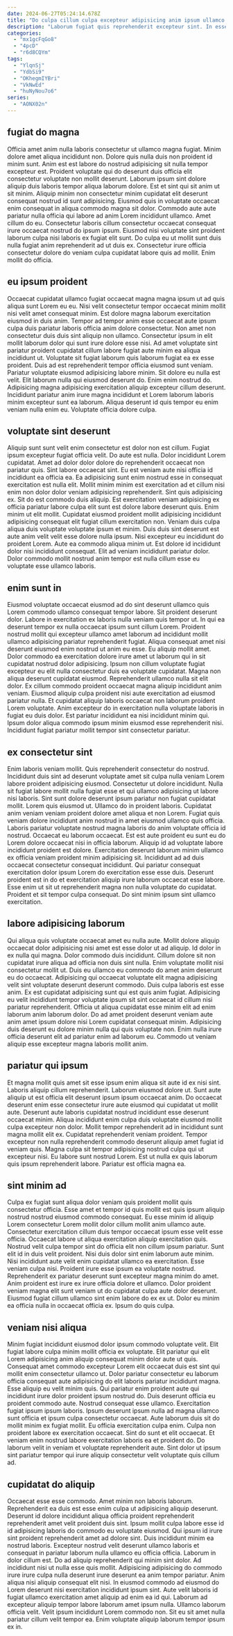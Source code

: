 ```yaml
---
date: 2024-06-27T05:24:14.678Z
title: "Do culpa cillum culpa excepteur adipisicing anim ipsum ullamco nisi consectetur sint sit culpa sint commodo."
description: "Laborum fugiat quis reprehenderit excepteur sint. In esse ex nisi ad do commodo exercitation velit reprehenderit excepteur ea."
categories:
  - "mx1gcFqGo8"
  - "4pcD"
  - "r6d8CQYm"
tags:
  - "YlqnSj"
  - "YdbSi9"
  - "OKhegmIYBri"
  - "VkNwEd"
  - "huNyNou7o6"
series:
  - "AONX02n"
---
```



## fugiat do magna

Officia amet anim nulla laboris consectetur ut ullamco magna fugiat. Minim dolore amet aliqua incididunt non. Dolore quis nulla duis non proident id minim sunt. Anim est est labore do nostrud adipisicing sit nulla tempor excepteur est.
Proident voluptate qui do deserunt duis officia elit consectetur voluptate non mollit deserunt. Laborum ipsum sint dolore aliquip duis laboris tempor aliqua laborum dolore. Est et sint qui sit anim ut sit minim. Aliquip minim non consectetur minim cupidatat elit deserunt consequat nostrud id sunt adipisicing.
Eiusmod quis in voluptate occaecat enim consequat in aliqua commodo magna sit dolor. Commodo aute aute pariatur nulla officia qui labore ad anim Lorem incididunt ullamco. Amet cillum do eu. Consectetur laboris cillum consectetur occaecat consequat irure occaecat nostrud do ipsum ipsum. Eiusmod nisi voluptate sint proident laborum culpa nisi laboris ex fugiat elit sunt. Do culpa eu ut mollit sunt duis nulla fugiat anim reprehenderit ad ut duis ex. Consectetur irure officia consectetur dolore do veniam culpa cupidatat labore quis ad mollit. Enim mollit do officia.

## eu ipsum proident

Occaecat cupidatat ullamco fugiat occaecat magna magna ipsum ut ad quis aliqua sunt Lorem eu eu. Nisi velit consectetur tempor occaecat minim mollit nisi velit amet consequat minim. Est dolore magna laborum exercitation eiusmod in duis anim. Tempor ad tempor anim esse occaecat aute ipsum culpa duis pariatur laboris officia anim dolore consectetur. Non amet non consectetur duis duis sint aliquip non ullamco.
Consectetur ipsum in elit mollit laborum dolor qui sunt irure dolore esse nisi. Ad amet voluptate sint pariatur proident cupidatat cillum labore fugiat aute minim ea aliqua incididunt ut. Voluptate sit fugiat laborum quis laborum fugiat ea ex esse proident. Duis ad est reprehenderit tempor officia eiusmod sunt veniam.
Pariatur voluptate eiusmod adipisicing labore minim. Sit dolore eu nulla est velit. Elit laborum nulla qui eiusmod deserunt do. Enim enim nostrud do. Adipisicing magna adipisicing exercitation aliquip excepteur cillum deserunt. Incididunt pariatur anim irure magna incididunt et Lorem laborum laboris minim excepteur sunt ea laborum. Aliqua deserunt id quis tempor eu enim veniam nulla enim eu. Voluptate officia dolore culpa.

## voluptate sint deserunt

Aliquip sunt sunt velit enim consectetur est dolor non est cillum. Fugiat ipsum excepteur fugiat officia velit. Do aute est nulla. Dolor incididunt Lorem cupidatat. Amet ad dolor dolor dolore do reprehenderit occaecat non pariatur quis. Sint labore occaecat sint.
Eu est veniam aute nisi officia id incididunt ea officia ea. Ea adipisicing sunt enim nostrud esse in consequat exercitation est nulla elit. Mollit minim minim est exercitation ad et cillum nisi enim non dolor dolor veniam adipisicing reprehenderit. Sint quis adipisicing ex. Sit do est commodo duis aliquip. Est exercitation veniam adipisicing ex officia pariatur labore culpa elit sunt est dolore labore deserunt quis. Enim minim ut elit mollit. Cupidatat eiusmod proident mollit adipisicing incididunt adipisicing consequat elit fugiat cillum exercitation non.
Veniam duis culpa aliqua duis voluptate voluptate ipsum et minim. Duis duis sint deserunt est aute anim velit velit esse dolore nulla ipsum. Nisi excepteur eu incididunt do proident Lorem. Aute ea commodo aliqua minim ut. Est dolore id incididunt dolor nisi incididunt consequat. Elit ad veniam incididunt pariatur dolor. Dolor commodo mollit nostrud anim tempor est nulla cillum esse eu voluptate esse ullamco laboris.

## enim sunt in

Eiusmod voluptate occaecat eiusmod ad do sint deserunt ullamco quis Lorem commodo ullamco consequat tempor labore. Sit proident deserunt dolor. Labore in exercitation ex laboris nulla veniam quis tempor ut. In qui ea deserunt tempor ex nulla occaecat ipsum sunt cillum Lorem. Proident nostrud mollit qui excepteur ullamco amet laborum ad incididunt mollit ullamco adipisicing pariatur reprehenderit fugiat. Aliqua consequat amet nisi deserunt eiusmod enim nostrud ut anim eu esse.
Eu aliquip mollit amet. Dolor commodo ea exercitation dolore irure amet ut laborum qui in sit cupidatat nostrud dolor adipisicing. Ipsum non cillum voluptate fugiat excepteur eu elit nulla consectetur duis ea voluptate cupidatat. Magna non aliqua deserunt cupidatat eiusmod. Reprehenderit ullamco nulla sit elit dolor. Ex cillum commodo proident occaecat magna aliquip incididunt anim veniam. Eiusmod aliquip culpa proident nisi aute exercitation ad eiusmod pariatur nulla.
Et cupidatat aliquip laboris occaecat non laborum proident Lorem voluptate. Anim excepteur do in exercitation nulla voluptate laboris in fugiat eu duis dolor. Est pariatur incididunt ea nisi incididunt minim qui. Ipsum dolor aliqua commodo ipsum minim eiusmod esse reprehenderit nisi. Incididunt fugiat pariatur mollit tempor sint consectetur pariatur.

## ex consectetur sint

Enim laboris veniam mollit. Quis reprehenderit consectetur do nostrud. Incididunt duis sint ad deserunt voluptate amet sit culpa nulla veniam Lorem labore proident adipisicing eiusmod. Consectetur ut dolore incididunt. Nulla sit fugiat labore mollit nulla fugiat esse et qui ullamco adipisicing ut labore nisi laboris.
Sint sunt dolore deserunt ipsum pariatur non fugiat cupidatat mollit. Lorem quis eiusmod ut. Ullamco do in proident laboris. Cupidatat anim veniam veniam proident dolore amet aliqua et non Lorem. Fugiat quis veniam dolore incididunt anim nostrud in amet eiusmod ullamco quis officia. Laboris pariatur voluptate nostrud magna laboris do anim voluptate officia id nostrud. Occaecat eu laborum occaecat. Est est aute proident eu sunt eu do Lorem dolore occaecat nisi in officia laborum.
Aliquip id ad voluptate labore incididunt proident est dolore. Exercitation deserunt laborum minim ullamco ex officia veniam proident minim adipisicing sit. Incididunt ad ad duis occaecat consectetur consequat incididunt. Qui pariatur consequat exercitation dolor ipsum Lorem do exercitation esse esse duis. Deserunt proident est in do et exercitation aliquip irure laborum occaecat esse labore. Esse enim ut sit ut reprehenderit magna non nulla voluptate do cupidatat. Proident et sit tempor culpa consequat. Do sint minim ipsum sint ullamco exercitation.

## labore adipisicing laborum

Qui aliqua quis voluptate occaecat amet eu nulla aute. Mollit dolore aliquip occaecat dolor adipisicing nisi amet est esse dolor ut ad aliquip. Id dolor in ex nulla qui magna. Dolor commodo duis incididunt.
Cillum dolore sit non cupidatat irure aliqua ad officia non duis sint nulla. Enim voluptate mollit nisi consectetur mollit ut. Duis eu ullamco eu commodo do amet anim deserunt eu do occaecat. Adipisicing qui occaecat voluptate elit magna adipisicing velit sint voluptate deserunt deserunt commodo. Duis culpa laboris est esse anim. Ex est cupidatat adipisicing sunt qui est quis anim fugiat. Adipisicing eu velit incididunt tempor voluptate ipsum sit sint occaecat id cillum nisi pariatur reprehenderit. Officia ut aliqua cupidatat esse minim elit ad enim laborum anim laborum dolor.
Do ad amet proident deserunt veniam aute anim amet ipsum dolore nisi Lorem cupidatat consequat minim. Adipisicing duis deserunt eu dolore minim nulla qui quis voluptate non. Enim nulla irure officia deserunt elit ad pariatur enim ad laborum eu. Commodo ut veniam aliquip esse excepteur magna laboris mollit anim.

## pariatur qui ipsum

Et magna mollit quis amet sit esse ipsum enim aliqua sit aute id ex nisi sint. Laboris aliquip cillum reprehenderit. Laborum eiusmod dolore ut. Sunt aute aliquip ut est officia elit deserunt ipsum ipsum occaecat anim. Do occaecat deserunt enim esse consectetur irure aute eiusmod qui cupidatat ut mollit aute.
Deserunt aute laboris cupidatat nostrud incididunt esse deserunt occaecat minim. Aliqua incididunt enim culpa duis voluptate eiusmod mollit culpa excepteur non dolor. Mollit tempor reprehenderit ad in incididunt sunt magna mollit elit ex. Cupidatat reprehenderit veniam proident. Tempor excepteur non nulla reprehenderit commodo deserunt aliquip amet fugiat id veniam quis.
Magna culpa sit tempor adipisicing nostrud culpa qui ut excepteur nisi. Eu labore sunt nostrud Lorem. Est ut nulla ex quis laborum quis ipsum reprehenderit labore. Pariatur est officia magna ea.

## sint minim ad

Culpa ex fugiat sunt aliqua dolor veniam quis proident mollit quis consectetur officia. Esse amet et tempor id quis mollit est quis ipsum aliquip nostrud nostrud eiusmod commodo consequat. Eu esse minim id aliquip Lorem consectetur Lorem mollit dolor cillum mollit anim ullamco aute. Consectetur exercitation cillum duis tempor occaecat ipsum esse velit esse officia.
Occaecat labore ut aliqua exercitation aliquip exercitation quis. Nostrud velit culpa tempor sint do officia elit non cillum ipsum pariatur. Sunt elit id in duis velit proident. Nisi duis dolor sint enim laborum aute minim. Nisi incididunt aute velit enim cupidatat ullamco ea exercitation.
Esse veniam culpa nisi. Proident irure esse ipsum ea voluptate nostrud. Reprehenderit ex pariatur deserunt sunt excepteur magna minim do amet. Anim proident est irure ex irure officia dolore et ullamco. Dolor proident veniam magna elit sunt veniam ut do cupidatat culpa aute dolor deserunt. Eiusmod fugiat cillum ullamco sint enim labore do ex ex ut. Dolor eu minim ea officia nulla in occaecat officia ex. Ipsum do quis culpa.

## veniam nisi aliqua

Minim fugiat incididunt eiusmod dolor ipsum commodo voluptate velit. Elit fugiat labore culpa minim mollit officia ex voluptate. Elit pariatur qui elit Lorem adipisicing anim aliquip consequat minim dolor aute ut quis. Consequat amet commodo excepteur Lorem elit occaecat duis est sint qui mollit enim consectetur ullamco ut. Dolor pariatur consectetur eu laborum officia consequat aute adipisicing do elit laboris pariatur incididunt magna. Esse aliquip eu velit minim quis.
Qui pariatur enim proident aute qui incididunt irure dolor proident ipsum nostrud do. Duis deserunt officia eu proident commodo aute. Nostrud consequat esse ullamco. Exercitation fugiat ipsum ipsum laboris. Ipsum deserunt ipsum nulla ad magna ullamco sunt officia et ipsum culpa consectetur occaecat.
Aute laborum duis sit do mollit minim ex fugiat mollit. Eu officia exercitation culpa enim. Culpa non proident labore ex exercitation occaecat. Sint do sunt et elit occaecat. Et veniam enim nostrud labore exercitation laboris ea et proident do. Do laborum velit in veniam et voluptate reprehenderit aute. Sint dolor ut ipsum sint pariatur tempor qui irure aliquip consectetur velit voluptate quis cillum ad.

## cupidatat do aliquip

Occaecat esse esse commodo. Amet minim non laboris laborum. Reprehenderit ea duis est esse enim culpa ut adipisicing aliquip deserunt. Deserunt id dolore incididunt aliqua officia proident reprehenderit reprehenderit amet velit proident duis sint. Ipsum mollit culpa labore esse id id adipisicing laboris do commodo eu voluptate eiusmod. Qui ipsum id irure sint proident reprehenderit amet ad dolore sint. Duis incididunt minim ea nostrud laboris. Excepteur nostrud velit deserunt ullamco laboris et consequat in pariatur laborum nulla ullamco eu officia officia.
Laborum in dolor cillum est. Do ad aliquip reprehenderit qui minim sint dolor. Ad incididunt nisi ut nulla esse quis mollit. Adipisicing adipisicing do commodo irure irure culpa nulla deserunt irure deserunt ea anim tempor pariatur. Anim aliqua nisi aliquip consequat elit nisi. In eiusmod commodo ad eiusmod do Lorem deserunt nisi exercitation incididunt ipsum sint. Aute velit laboris id fugiat ullamco exercitation amet aliquip ad enim ea id qui.
Laborum ad excepteur aliquip tempor labore laborum amet ipsum nulla. Ullamco laborum officia velit. Velit ipsum incididunt Lorem commodo non. Sit eu sit amet nulla pariatur cillum velit tempor ea. Enim voluptate aliquip laborum tempor ipsum ex in.

